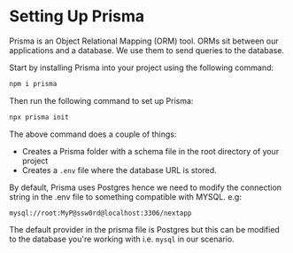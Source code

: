 # Setting Up Prisma

Prisma is an Object Relational Mapping (ORM) tool. ORMs sit between our applications and a database. We use them to send queries to the database.

Start by installing Prisma into your project using the following command:

```bash
npm i prisma
```

Then run the following command to set up Prisma:

```Bash
npx prisma init
```

The above command does a couple of things:
- Creates a Prisma folder with a schema file in the root directory of your project
- Creates a `.env` file where the database URL is stored.

By default, Prisma uses Postgres hence we need to modify the connection string in the .env file to something compatible with MYSQL. e.g:

`mysql://root:MyP@ssw0rd@localhost:3306/nextapp`

The default provider in the prisma file is Postgres  but this can be modified to the database you're working with i.e. `mysql` in our scenario.